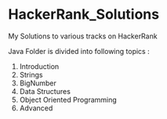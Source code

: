 # HackerRank_Solutions
My Solutions to various tracks on HackerRank

Java Folder is divided into following topics : 

1. Introduction      
2. Strings			     
3. BigNumber			   
4. Data Structures
5. Object Oriented Programming
6. Advanced
